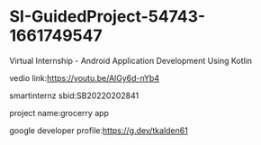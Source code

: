 # SI-GuidedProject-54743-1661749547
Virtual Internship - Android Application Development Using Kotlin

vedio link:https://youtu.be/AlGy6d-nYb4

smartinternz sbid:SB20220202841

project name:grocerry app

google developer profile:https://g.dev/tkalden61
